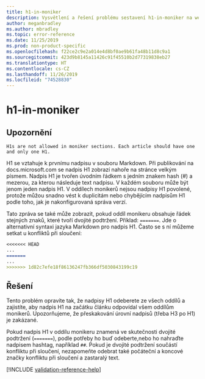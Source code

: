 ```yaml
---
title: h1-in-moniker
description: Vysvětlení a řešení problému sestavení h1-in-moniker na webu Docs
author: meganbradley
ms.author: mbradley
ms.topic: error-reference
ms.date: 11/25/2019
ms.prod: non-product-specific
ms.openlocfilehash: f22ce2c9e2a014e4d8bf0ae9b61fa48b11d8c9a1
ms.sourcegitcommit: 423d9b8145a11426c91f45510b2d77319838eb27
ms.translationtype: HT
ms.contentlocale: cs-CZ
ms.lasthandoff: 11/26/2019
ms.locfileid: "74528830"
---
```

# <a name="h1-in-moniker"></a>h1-in-moniker

## <a name="warning"></a>Upozornění

`H1s are not allowed in moniker sections. Each article should have one and only one H1.`

H1 se vztahuje k prvnímu nadpisu v souboru Markdown. Při publikování na docs.microsoft.com se nadpis H1 zobrazí nahoře na stránce velkým písmem. Nadpis H1 je tvořen úvodním řádkem s jedním znakem hash (#) a mezerou, za kterou následuje text nadpisu. V každém souboru může být jenom jeden nadpis H1. V oddílech monikerů nejsou nadpisy H1 povolené, protože můžou snadno vést k duplicitám nebo chybějícím nadpisům H1 podle toho, jak je nakonfigurovaná správa verzí.

Tato zpráva se také může zobrazit, pokud oddíl monikeru obsahuje řádek stejných znaků, které tvoří dvojité podtržení. Příklad: `=======`. Jde o alternativní syntaxi jazyka Markdown pro nadpis H1. Často se s ní můžeme setkat u konfliktů při sloučení:

```markdown
<<<<<<< HEAD
...
=======
...
>>>>>>> 1d82c7efe18f86136247fb366df5030843199c19
```

## <a name="resolution"></a>Řešení

Tento problém opravíte tak, že nadpisy H1 odeberete ze všech oddílů a zajistíte, aby nadpis H1 na začátku článku odpovídal všem oddílům monikerů. Upozorňujeme, že přeskakování úrovní nadpisů (třeba H3 po H1) je zakázané.

Pokud nadpis H1 v oddílu monikeru znamená ve skutečnosti dvojité podtržení (`=======`), podle potřeby ho buď odeberte,nebo ho nahraďte nadpisem hashtag, například `##`. Pokud je dvojité podtržení součástí konfliktu při sloučení, nezapomeňte odebrat také počáteční a koncové značky konfliktu při sloučení a zastaralý text.

<!--make sure to add this file to your includes folder and verify the path-->
[!INCLUDE [validation-reference-help](includes/validation-reference-help.md)]
